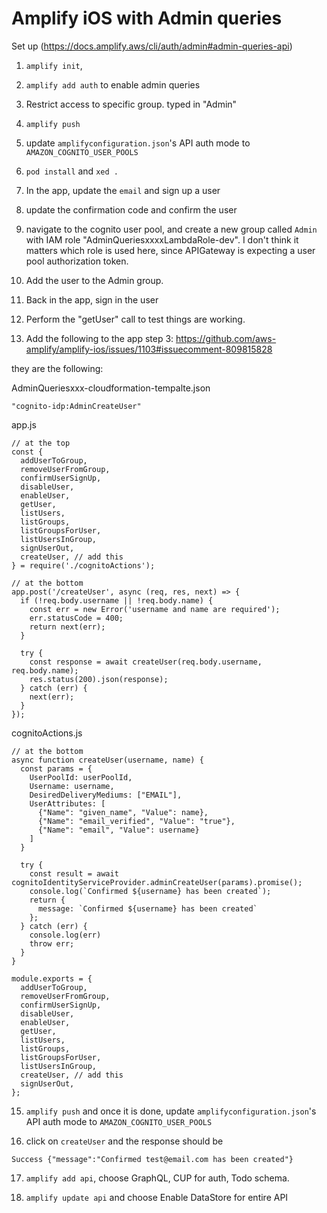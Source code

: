 
# Amplify iOS with Admin queries

Set up (https://docs.amplify.aws/cli/auth/admin#admin-queries-api)

1. `amplify init`, 

2. `amplify add auth` to enable admin queries

3. Restrict access to specific group. typed in "Admin"

4. `amplify push`

5. update `amplifyconfiguration.json`'s API auth mode to `AMAZON_COGNITO_USER_POOLS`

6. `pod install` and `xed .`

7. In the app, update the `email` and sign up a user

8. update the confirmation code and confirm the user

10. navigate to the cognito user pool, and create a new group called `Admin` with IAM role "AdminQueriesxxxxLambdaRole-dev". I don't think it matters which role is used here, since APIGateway is expecting a user pool authorization token.

11. Add the user to the Admin group.

12. Back in the app, sign in the user

13. Perform the "getUser" call to test things are working.

14. Add the following to the app step 3: https://github.com/aws-amplify/amplify-ios/issues/1103#issuecomment-809815828

they are the following:

AdminQueriesxxx-cloudformation-tempalte.json
```
"cognito-idp:AdminCreateUser"
```

app.js
```
// at the top
const {
  addUserToGroup,
  removeUserFromGroup,
  confirmUserSignUp,
  disableUser,
  enableUser,
  getUser,
  listUsers,
  listGroups,
  listGroupsForUser,
  listUsersInGroup,
  signUserOut,
  createUser, // add this
} = require('./cognitoActions');

// at the bottom
app.post('/createUser', async (req, res, next) => {
  if (!req.body.username || !req.body.name) {
    const err = new Error('username and name are required');
    err.statusCode = 400;
    return next(err);
  }

  try {
    const response = await createUser(req.body.username, req.body.name);
    res.status(200).json(response);
  } catch (err) {
    next(err);
  }
});
```

cognitoActions.js
```
// at the bottom
async function createUser(username, name) {
  const params = {
    UserPoolId: userPoolId,
    Username: username,
    DesiredDeliveryMediums: ["EMAIL"],
    UserAttributes: [
      {"Name": "given_name", "Value": name},
      {"Name": "email_verified", "Value": "true"},
      {"Name": "email", "Value": username}
    ]
  }

  try {
    const result = await cognitoIdentityServiceProvider.adminCreateUser(params).promise();
    console.log(`Confirmed ${username} has been created`);
    return {
      message: `Confirmed ${username} has been created`
    };
  } catch (err) {
    console.log(err)
    throw err;
  }
}

module.exports = {
  addUserToGroup,
  removeUserFromGroup,
  confirmUserSignUp,
  disableUser,
  enableUser,
  getUser,
  listUsers,
  listGroups,
  listGroupsForUser,
  listUsersInGroup,
  createUser, // add this
  signUserOut,
};

```

15. `amplify push` and once it is done, update `amplifyconfiguration.json`'s API auth mode to `AMAZON_COGNITO_USER_POOLS`

16. click on `createUser` and the response should be 
```
Success {"message":"Confirmed test@email.com has been created"}
```

17. `amplify add api`, choose GraphQL, CUP for auth, Todo schema.

18. `amplify update api` and choose Enable DataStore for entire API
